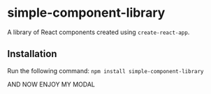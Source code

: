 # simple-component-library

A library of React components created using `create-react-app`.

## Installation

Run the following command:
`npm install simple-component-library`

AND NOW ENJOY MY MODAL
